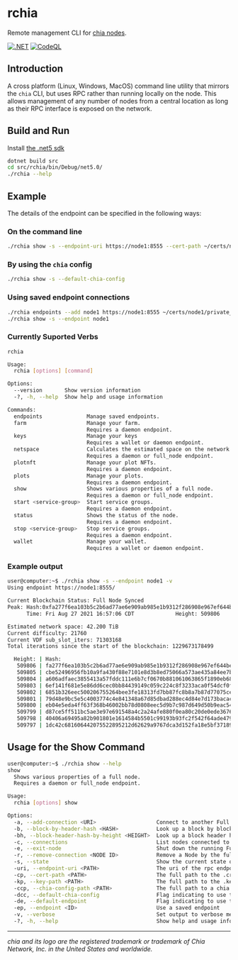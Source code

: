 # rchia

Remote management CLI for [chia nodes](https://github.com/Chia-Network/chia-blockchain).

[![.NET](https://github.com/dkackman/rchia/actions/workflows/dotnet.yml/badge.svg)](https://github.com/dkackman/rchia/actions/workflows/dotnet.yml)
[![CodeQL](https://github.com/dkackman/rchia/actions/workflows/codeql-analysis.yml/badge.svg)](https://github.com/dkackman/rchia/actions/workflows/codeql-analysis.yml)

## Introduction

A cross platform (Linux, Windows, MacOS) command line utility that mirrors the `chia` CLI, but uses RPC rather than running locally on the node. This allows management of any number of nodes from a central location as long as their RPC interface is exposed on the network.

## Build and Run

Install [the .net5 sdk](https://dotnet.microsoft.com/download)

```bash
dotnet build src
cd src/rchia/bin/Debug/net5.0/
./rchia --help
```

## Example

The details of the endpoint can be specified in the following ways:

### On the command line

```bash
./rchia show -s --endpoint-uri https://node1:8555 --cert-path ~/certs/node1/private_full_node.crt --key-path ~/certs/node1/private_full_node.key
```

### By using the `chia` config

```bash
./rchia show -s --default-chia-config
```

### Using saved endpoint connections

```bash
./rchia endpoints --add node1 https://node1:8555 ~/certs/node1/private_full_node.crt ~/certs/node1/private_full_node.key
./rchia show -s --endpoint node1
```

### Currently Suported Verbs

```bash
rchia

Usage:
  rchia [options] [command]

Options:
  --version       Show version information
  -?, -h, --help  Show help and usage information

Commands:
  endpoints              Manage saved endpoints.
  farm                   Manage your farm.
                         Requires a daemon endpoint.
  keys                   Manage your keys
                         Requires a wallet or daemon endpoint.
  netspace               Calculates the estimated space on the network given two block header hashes.
                         Requires a daemon or full_node endpoint.
  plotnft                Manage your plot NFTs.
                         Requires a daemon endpoint.
  plots                  Manage your plots.
                         Requires a daemon endpoint.
  show                   Shows various properties of a full node.
                         Requires a daemon or full_node endpoint.
  start <service-group>  Start service groups.
                         Requires a daemon endpoint.
  status                 Shows the status of the node.
                         Requires a daemon endpoint.
  stop <service-group>   Stop service groups.
                         Requires a daemon endpoint.
  wallet                 Manage your wallet.
                         Requires a wallet or daemon endpoint.
```

### Example output

```bash
user@computer:~$ ./rchia show -s --endpoint node1 -v
Using endpoint https://node1:8555/ 

Current Blockchain Status: Full Node Synced
Peak: Hash:0xfa277f6ea103b5c2b6ad77ae6e909ab985e1b9312f286908e967ef644beec432
      Time: Fri Aug 27 2021 16:57:06 CDT             Height: 509806

Estimated network space: 42.200 TiB
Current difficulty: 21760
Current VDF sub_slot_iters: 71303168
Total iterations since the start of the blockchain: 1229673178499

  Height: | Hash:
   509806 | fa277f6ea103b5c2b6ad77ae6e909ab985e1b9312f286908e967ef644beec432
   509805 | cbe52496956fb10a9fa430f88e7101e8d3b8ed75066a573ae435a84ee7baa817
   509804 | a606adfaec3855413a57fddc111e6b7cf0670b881061063865f1890eb6825be8
   509803 | 6ef141f681e5e86dd6cec0bb84439149c059c224c8f3233aca0f54dcf0f029ea
   509802 | 6851b326eec500206755264bee3fe18313fd7bb87fc8b8a7b87d77075ce13a24
   509801 | 79d48e9bc5e5c4003774c4e841348a67d85dbad288ec4d84e7d173bacac96f81
   509800 | eb04e5eda4ff63f368b46002bb78d0808eec5d9b7c987d649d50b9eac547b36a
   509799 | d87ce5ff511bc5ae3e97e691548a4c2a24afe880f0ea80c20de0ede3676623d9
   509798 | 40406a69495a82b901801e1614584b5501c99193b93fc2f542f64ade4797482f
   509797 | 1dc42c681606442075522895212d62629a9767dca3d152fa18e5bf37189c76d0
```

## Usage for the Show Command
```bash
user@computer:~$ ./rchia show --help
show
  Shows various properties of a full node.
  Requires a daemon or full_node endpoint.

Usage:
  rchia [options] show

Options:
  -a, --add-connection <URI>                   Connect to another Full Node by ip:port
  -b, --block-by-header-hash <HASH>            Look up a block by block header hash
  -bh, --block-header-hash-by-height <HEIGHT>  Look up a block header hash by block height
  -c, --connections                            List nodes connected to this Full Node
  -e, --exit-node                              Shut down the running Full Node
  -r, --remove-connection <NODE ID>            Remove a Node by the full or first 8 characters of NodeID
  -s, --state                                  Show the current state of the blockchain
  -uri, --endpoint-uri <PATH>                  The uri of the rpc endpoint, including the proper port and wss/https scheme prefix
  -cp, --cert-path <PATH>                      The full path to the .crt file to use for authentication
  -kp, --key-path <PATH>                       The full path to the .key file to use for authentication
  -ccp, --chia-config-path <PATH>              The full path to a chia config yaml file for endpoints
  -dcc, --default-chia-config                  Flag indicating to use the default chia config for endpoints
  -de, --default-endpoint                      Flag indicating to use the default saved endpoint
  -ep, --endpoint <ID>                         Use a saved endpoint
  -v, --verbose                                Set output to verbose messages
  -?, -h, --help                               Show help and usage information
```
___

_chia and its logo are the registered trademark or trademark of Chia Network, Inc. in the United States and worldwide._
